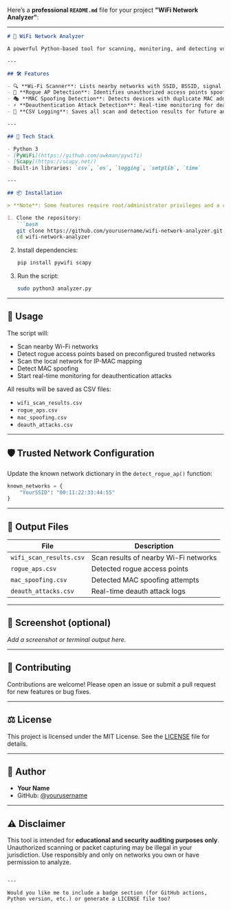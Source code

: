 Here’s a **professional `README.md`** file for your project **"WiFi Network Analyzer"**:

---

````markdown
# 📡 WiFi Network Analyzer

A powerful Python-based tool for scanning, monitoring, and detecting vulnerabilities in Wi-Fi networks. It can identify rogue access points, MAC spoofing, and deauthentication attacks in real-time, helping users secure their wireless environment.

---

## 🛠 Features

- 🔍 **Wi-Fi Scanner**: Lists nearby networks with SSID, BSSID, signal strength, and security status.
- 🚨 **Rogue AP Detection**: Identifies unauthorized access points spoofing legitimate SSIDs.
- 🎭 **MAC Spoofing Detection**: Detects devices with duplicate MAC addresses using different IPs.
- ⚡ **Deauthentication Attack Detection**: Real-time monitoring for deauth packets using Scapy.
- 💾 **CSV Logging**: Saves all scan and detection results for future analysis.

---

## 🧰 Tech Stack

- Python 3
- [PyWiFi](https://github.com/awkman/pywifi)
- [Scapy](https://scapy.net/)
- Built-in libraries: `csv`, `os`, `logging`, `smtplib`, `time`

---

## 📦 Installation

> **Note**: Some features require root/administrator privileges and a compatible wireless adapter in monitor mode.

1. Clone the repository:
   ```bash
   git clone https://github.com/yourusername/wifi-network-analyzer.git
   cd wifi-network-analyzer
````

2. Install dependencies:

   ```bash
   pip install pywifi scapy
   ```

3. Run the script:

   ```bash
   sudo python3 analyzer.py
   ```

---

## 🚀 Usage

The script will:

* Scan nearby Wi-Fi networks
* Detect rogue access points based on preconfigured trusted networks
* Scan the local network for IP-MAC mapping
* Detect MAC spoofing
* Start real-time monitoring for deauthentication attacks

All results will be saved as CSV files:

* `wifi_scan_results.csv`
* `rogue_aps.csv`
* `mac_spoofing.csv`
* `deauth_attacks.csv`

---

## 🛡 Trusted Network Configuration

Update the known network dictionary in the `detect_rogue_ap()` function:

```python
known_networks = {
    "YourSSID": "00:11:22:33:44:55"
}
```

---

## 📁 Output Files

| File                    | Description                           |
| ----------------------- | ------------------------------------- |
| `wifi_scan_results.csv` | Scan results of nearby Wi-Fi networks |
| `rogue_aps.csv`         | Detected rogue access points          |
| `mac_spoofing.csv`      | Detected MAC spoofing attempts        |
| `deauth_attacks.csv`    | Real-time deauth attack logs          |

---

## 📸 Screenshot (optional)

*Add a screenshot or terminal output here.*

---

## 🤝 Contributing

Contributions are welcome! Please open an issue or submit a pull request for new features or bug fixes.

---

## ⚖️ License

This project is licensed under the MIT License. See the [LICENSE](LICENSE) file for details.

---

## 👤 Author

* **Your Name**
* GitHub: [@yourusername](https://github.com/yourusername)

---

## ⚠️ Disclaimer

This tool is intended for **educational and security auditing purposes only**. Unauthorized scanning or packet capturing may be illegal in your jurisdiction. Use responsibly and only on networks you own or have permission to analyze.

```

---

Would you like me to include a badge section (for GitHub actions, Python version, etc.) or generate a LICENSE file too?
```
